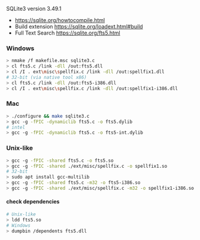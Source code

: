 
SQLite3 version 3.49.1

* https://sqlite.org/howtocompile.html
* Build extension https://sqlite.org/loadext.html#build
* Full Text Search https://sqlite.org/fts5.html

### Windows

```bash
> nmake /f makefile.msc sqlite3.c
> cl fts5.c /link -dll /out:fts5.dll
> cl /I . ext\misc\spellfix.c /link -dll /out:spellfix1.dll
# 32-bit (via native tool x86)
> cl fts5.c /link -dll /out:fts5-i386.dll
> cl /I . ext\misc\spellfix.c /link -dll /out:spellfix1-i386.dll
```


### Mac

```bash
> ./configure && make sqlite3.c
> gcc -g -fPIC -dynamiclib fts5.c -o fts5.dylib
# intel
> gcc -g -fPIC -dynamiclib fts5.c -o fts5-int.dylib
```


### Unix-like

```bash
> gcc -g -fPIC -shared fts5.c -o fts5.so
> gcc -g -fPIC -shared ./ext/misc/spellfix.c -o spellfix1.so
# 32-bit
> sudo apt install gcc-multilib
> gcc -g -fPIC -shared fts5.c -m32 -o fts5-i386.so
> gcc -g -fPIC -shared ./ext/misc/spellfix.c -m32 -o spellfix1-i386.so
```

#### check dependencies

```bash
# Unix-like
> ldd fts5.so
# Windows
> dumpbin /dependents fts5.dll
```
